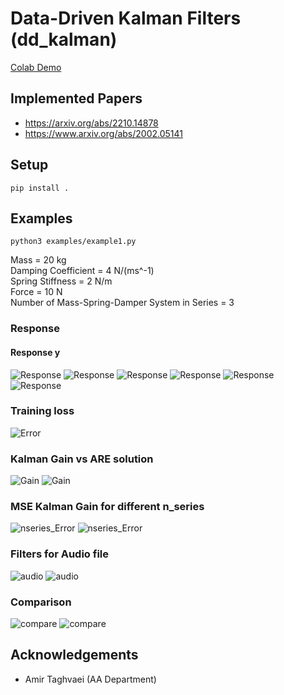 # Data-Driven Kalman Filters (dd_kalman)

[Colab Demo](https://colab.research.google.com/drive/1KPn_slEGinYSy-zqQ662MZrHwI7StI4N?usp=sharing)

## Implemented Papers

- https://arxiv.org/abs/2210.14878
- https://www.arxiv.org/abs/2002.05141

## Setup
```
pip install .
```

## Examples
```
python3 examples/example1.py
```

Mass = 20 kg  
Damping Coefficient = 4 N/(ms^-1)  
Spring Stiffness = 2 N/m  
Force = 10 N  
Number of Mass-Spring-Damper System in Series = 3  

### Response
#### Response y
![Response](img/y.png)
![Response](img/scatter_loss.png)
![Response](img/scatter_axis.png)
![Response](img/y2.png)
![Response](img/scatter_loss2.png)
![Response](img/scatter_axis2.png)

### Training loss
![Error](img/trainloss.png)

### Kalman Gain vs ARE solution
![Gain](img/gain.png)
![Gain](img/msegain.png)

### MSE Kalman Gain for different n_series
![nseries_Error](img/gain_mse_nseries_time.png)
![nseries_Error](img/gain_mse_nseries.png)

### Filters for Audio file
![audio](img/audio_y.png)
![audio](img/audio_y2.png)

### Comparison
![compare](img/mse_prediction.png)
![compare](img/dspo_vs_regret.png)

## Acknowledgements
- Amir Taghvaei (AA Department)
